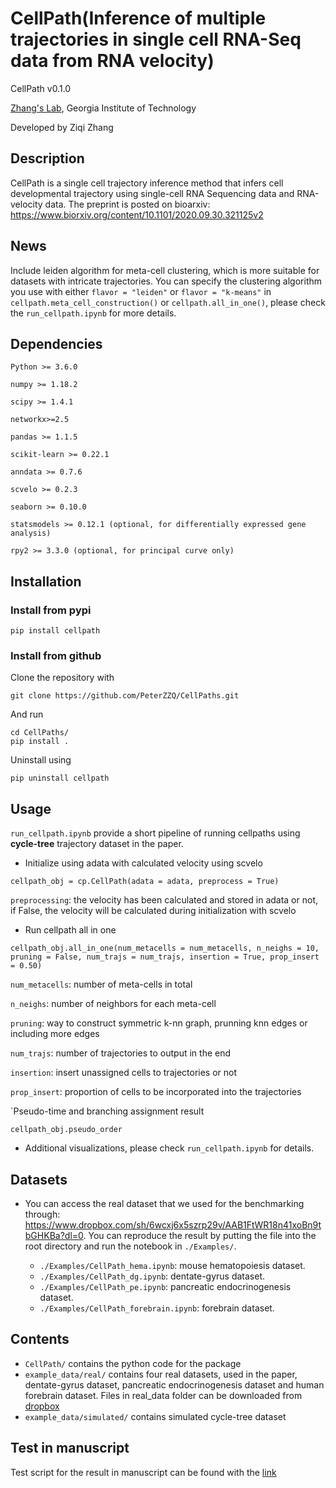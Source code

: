 # CellPath(Inference of multiple trajectories in single cell RNA-Seq data from RNA velocity)

CellPath v0.1.0

[Zhang's Lab](https://xiuweizhang.wordpress.com), Georgia Institute of Technology

Developed by Ziqi Zhang

## Description
CellPath is a single cell trajectory inference method that infers cell developmental trajectory using single-cell RNA Sequencing data and RNA-velocity data. The preprint is posted on bioarxiv: https://www.biorxiv.org/content/10.1101/2020.09.30.321125v2

## News
Include leiden algorithm for meta-cell clustering, which is more suitable for datasets with intricate trajectories. You can specify the clustering algorithm you use with either `flavor = "leiden"` or `flavor = "k-means"` in `cellpath.meta_cell_construction()` or `cellpath.all_in_one()`, please check the `run_cellpath.ipynb` for more details.

## Dependencies
```
Python >= 3.6.0

numpy >= 1.18.2

scipy >= 1.4.1

networkx>=2.5

pandas >= 1.1.5

scikit-learn >= 0.22.1

anndata >= 0.7.6

scvelo >= 0.2.3

seaborn >= 0.10.0

statsmodels >= 0.12.1 (optional, for differentially expressed gene analysis)

rpy2 >= 3.3.0 (optional, for principal curve only)
```

## Installation

### Install from pypi

```
pip install cellpath
```

### Install from github

Clone the repository with

```
git clone https://github.com/PeterZZQ/CellPaths.git
```

And run 

```
cd CellPaths/
pip install .
```

Uninstall using

```
pip uninstall cellpath
```

## Usage

`run_cellpath.ipynb` provide a short pipeline of running cellpaths using **cycle-tree** trajectory dataset in the paper.

* Initialize using adata with calculated velocity using scvelo
```
cellpath_obj = cp.CellPath(adata = adata, preprocess = True)
```

`preprocessing`: the velocity has been calculated and stored in adata or not, if False, the velocity will be calculated during initialization with scvelo

* Run cellpath all in one
```
cellpath_obj.all_in_one(num_metacells = num_metacells, n_neighs = 10, pruning = False, num_trajs = num_trajs, insertion = True, prop_insert = 0.50)
```

`num_metacells`: number of meta-cells in total

`n_neighs`: number of neighbors for each meta-cell

`pruning`: way to construct symmetric k-nn graph, prunning knn edges or including more edges

`num_trajs`: number of trajectories to output in the end

`insertion`: insert unassigned cells to trajectories or not

`prop_insert`: proportion of cells to be incorporated into the trajectories

`Pseudo-time and branching assignment result

```
cellpath_obj.pseudo_order
```
* Additional visualizations, please check `run_cellpath.ipynb` for details.

## Datasets
* You can access the real dataset that we used for the benchmarking through: https://www.dropbox.com/sh/6wcxj6x5szrp29v/AAB1FtWR18n41xoBn9tbGHKBa?dl=0. You can reproduce the result by putting the file into the root directory and run the notebook in `./Examples/`. 

    * `./Examples/CellPath_hema.ipynb`: mouse hematopoiesis dataset.
    * `./Examples/CellPath_dg.ipynb`: dentate-gyrus dataset.
    * `./Examples/CellPath_pe.ipynb`: pancreatic endocrinogenesis dataset.
    * `./Examples/CellPath_forebrain.ipynb`: forebrain dataset.


## Contents

* `CellPath/` contains the python code for the package
* `example_data/real/` contains four real datasets, used in the paper, dentate-gyrus dataset, pancreatic endocrinogenesis dataset and human forebrain dataset. Files in real_data folder can be downloaded from [dropbox](https://www.dropbox.com/sh/x0635h41ipcxqu0/AAAjfq5Nue7DxR5mCrQ4Gv6Ba?dl=0)
* `example_data/simulated/` contains simulated cycle-tree dataset


## Test in manuscript
Test script for the result in manuscript can be found with the [link](https://github.com/PeterZZQ/CellPath_test)